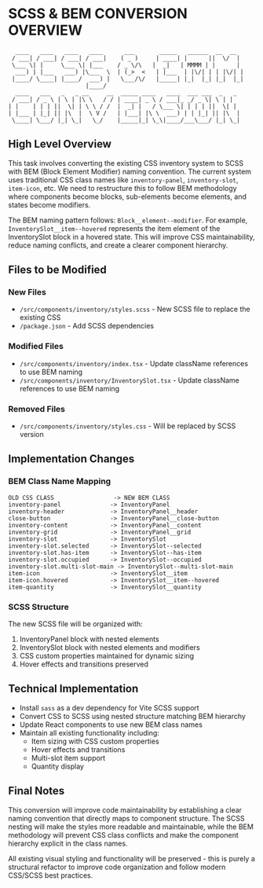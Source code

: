 # SCSS & BEM CONVERSION OVERVIEW
```
  ____   ____   ____   ____      ___       _____   ______  __  __ 
 / ___| / ___| / ___| / ___|    ( _ )     | ____| |      ||  \/  |
 \___ \| |     \___ \| |___    / _ \/\   |  _|   | MMMM | |      |
  ___) | |___   ___) |\___  \  | (_>  <   | |___  | |\/| | | |\/| |
 |____/ \____| |____/  ___) |   \___/\/   |_____| |_|  |_| |_|  |_|
                      |____/                                        
  ____   ___   _   _ __     __  _____ ____   ____  ___ ___  _   _ 
 / ___| / _ \ | \ | |\ \   / / | ____| _ \ / ___|_ _/ _ \| \ | |
| |    | | | ||  \| | \ \ / /  |  _| |   / \___ \| | | | ||  \| |
| |___ | |_| || |\  |  \ V /   | |___| |\ \  ___) | | |_| || |\  |
 \____| \___/ |_| \_|   \_/    |_____|_| \_\|____/___\___/ |_| \_|
```

## High Level Overview

This task involves converting the existing CSS inventory system to SCSS with BEM (Block Element Modifier) naming convention. The current system uses traditional CSS class names like `inventory-panel`, `inventory-slot`, `item-icon`, etc. We need to restructure this to follow BEM methodology where components become blocks, sub-elements become elements, and states become modifiers.

The BEM naming pattern follows: `Block__element--modifier`. For example, `InventorySlot__item--hovered` represents the item element of the InventorySlot block in a hovered state. This will improve CSS maintainability, reduce naming conflicts, and create a clearer component hierarchy.

## Files to be Modified

### New Files
- `/src/components/inventory/styles.scss` - New SCSS file to replace the existing CSS
- `/package.json` - Add SCSS dependencies

### Modified Files
- `/src/components/inventory/index.tsx` - Update className references to use BEM naming
- `/src/components/inventory/InventorySlot.tsx` - Update className references to use BEM naming

### Removed Files
- `/src/components/inventory/styles.css` - Will be replaced by SCSS version

## Implementation Changes

### BEM Class Name Mapping
```
OLD CSS CLASS                 -> NEW BEM CLASS
inventory-panel              -> InventoryPanel
inventory-header             -> InventoryPanel__header
close-button                 -> InventoryPanel__close-button
inventory-content            -> InventoryPanel__content
inventory-grid               -> InventoryPanel__grid
inventory-slot               -> InventorySlot
inventory-slot.selected      -> InventorySlot--selected
inventory-slot.has-item      -> InventorySlot--has-item
inventory-slot.occupied      -> InventorySlot--occupied
inventory-slot.multi-slot-main -> InventorySlot--multi-slot-main
item-icon                    -> InventorySlot__item
item-icon.hovered            -> InventorySlot__item--hovered
item-quantity                -> InventorySlot__quantity
```

### SCSS Structure
The new SCSS file will be organized with:
1. InventoryPanel block with nested elements
2. InventorySlot block with nested elements and modifiers
3. CSS custom properties maintained for dynamic sizing
4. Hover effects and transitions preserved

## Technical Implementation

- Install `sass` as a dev dependency for Vite SCSS support
- Convert CSS to SCSS using nested structure matching BEM hierarchy
- Update React components to use new BEM class names
- Maintain all existing functionality including:
  - Item sizing with CSS custom properties
  - Hover effects and transitions
  - Multi-slot item support
  - Quantity display

## Final Notes

This conversion will improve code maintainability by establishing a clear naming convention that directly maps to component structure. The SCSS nesting will make the styles more readable and maintainable, while the BEM methodology will prevent CSS class conflicts and make the component hierarchy explicit in the class names.

All existing visual styling and functionality will be preserved - this is purely a structural refactor to improve code organization and follow modern CSS/SCSS best practices.
